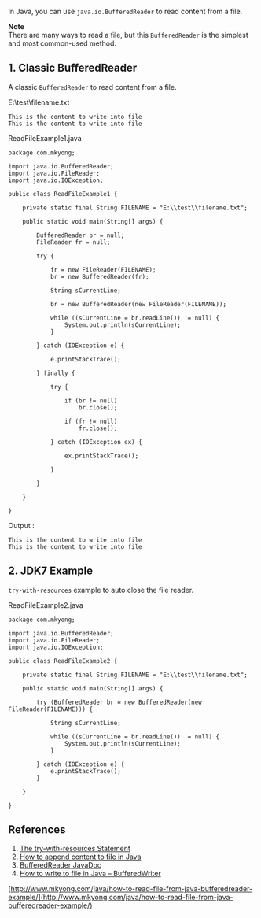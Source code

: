 In Java, you can use `java.io.BufferedReader` to read content from a file.

**Note**  
There are many ways to read a file, but this `BufferedReader` is the simplest and most common-used method.

## 1\. Classic BufferedReader

A classic `BufferedReader` to read content from a file.

E:\\test\\filename.txt

    This is the content to write into file
    This is the content to write into file

ReadFileExample1.java

    package com.mkyong;

    import java.io.BufferedReader;
    import java.io.FileReader;
    import java.io.IOException;

    public class ReadFileExample1 {

    	private static final String FILENAME = "E:\\test\\filename.txt";

    	public static void main(String[] args) {

    		BufferedReader br = null;
    		FileReader fr = null;

    		try {

    			fr = new FileReader(FILENAME);
    			br = new BufferedReader(fr);

    			String sCurrentLine;

    			br = new BufferedReader(new FileReader(FILENAME));

    			while ((sCurrentLine = br.readLine()) != null) {
    				System.out.println(sCurrentLine);
    			}

    		} catch (IOException e) {

    			e.printStackTrace();

    		} finally {

    			try {

    				if (br != null)
    					br.close();

    				if (fr != null)
    					fr.close();

    			} catch (IOException ex) {

    				ex.printStackTrace();

    			}

    		}

    	}

    }

Output :

    This is the content to write into file
    This is the content to write into file

## 2\. JDK7 Example

`try-with-resources` example to auto close the file reader.

ReadFileExample2.java

    package com.mkyong;

    import java.io.BufferedReader;
    import java.io.FileReader;
    import java.io.IOException;

    public class ReadFileExample2 {

    	private static final String FILENAME = "E:\\test\\filename.txt";

    	public static void main(String[] args) {

    		try (BufferedReader br = new BufferedReader(new FileReader(FILENAME))) {

    			String sCurrentLine;

    			while ((sCurrentLine = br.readLine()) != null) {
    				System.out.println(sCurrentLine);
    			}

    		} catch (IOException e) {
    			e.printStackTrace();
    		}

    	}

    }

## References

1.  [The try-with-resources Statement](https://docs.oracle.com/javase/tutorial/essential/exceptions/tryResourceClose.html)
2.  [How to append content to file in Java](https://www.mkyong.com/java/how-to-append-content-to-file-in-java/)
3.  [BufferedReader JavaDoc](https://docs.oracle.com/javase/8/docs/api/java/io/BufferedReader.html)
4.  [How to write to file in Java – BufferedWriter](https://www.mkyong.com/java/how-to-write-to-file-in-java-bufferedwriter-example/)

[http://www.mkyong.com/java/how-to-read-file-from-java-bufferedreader-example/](http://www.mkyong.com/java/how-to-read-file-from-java-bufferedreader-example/)
